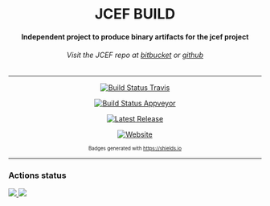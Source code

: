 <div id="title" align="center">
<h1>JCEF BUILD</h1>

<h4>Independent project to produce binary artifacts for the jcef project</h4>
<h6>Visit the JCEF repo at <a href="https://bitbucket.org/chromiumembedded/java-cef/src/master/">bitbucket</a> or <a href="https://github.com/chromiumembedded/java-cef">github</a> </h6>
</div>


---

<div id="badges" align="center">

[![Build Status Travis](https://img.shields.io/travis/efinal/java-cef-build.svg?color=%2340ba12&label=Osx%2FLinux&logo=travis-ci&logoColor=%23000&style=for-the-badge)](https://travis-ci.org/efinal/java-cef-build)

[![Build Status Appveyor](https://img.shields.io/appveyor/ci/efinal/java-cef-build.svg?color=%2300c7f4&label=Windows%20x86%20%2F%20x64&logo=appveyor&logoColor=black&style=for-the-badge)](https://ci.appveyor.com/project/efinal/java-cef-build)

[![Latest Release](https://img.shields.io/github/release/efinal/java-cef-build.svg?color=black&label=Latest%20Release&logoColor=white&style=for-the-badge)](https://github.com/efinal/java-cef-build/releases)

[![Website](https://img.shields.io/website/https/efinal.github.io/java-cef-build.svg?down_color=red&down_message=offline&label=Jcef%20javadocs&logo=java&style=for-the-badge&up_message=online)](https://efinal.github.io/java-cef-build)

<small><sup>Badges generated with https://shields.io</sup></small>
</div>

---

### Actions status
<a href="https://github.com/smac89/java-cef-build/actions?query=workflow%3A%22Publish+Latest+Releases%22"><img src="https://github.com/smac89/java-cef-build/workflows/Publish%20Latest%20Releases/badge.svg"/>
</a>
<a href="https://github.com/smac89/java-cef-build/actions?query=workflow%3A%22JCEF+Javadoc+Website%22">
  <img src="https://github.com/smac89/java-cef-build/workflows/JCEF%20Javadoc%20Website/badge.svg"/>
</a>
